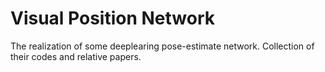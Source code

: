 # Visual Position Network
The realization of some deeplearing pose-estimate network.
Collection of their codes and relative papers.